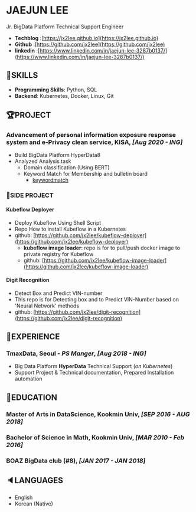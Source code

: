 # JAEJUN LEE

Jr. BigData Platform Technical Support Engineer  

- **Techblog**  :[https://jx2lee.github.io](https://jx2lee.github.io)
- **Github**    :[https://github.com/jx2lee](https://github.com/jx2lee)
- **linkedin**  :[https://www.linkedin.com/in/jaejun-lee-3287b0137/](https://www.linkedin.com/in/jaejun-lee-3287b0137/)  

## 🍳SKILLS

* **Programming Skills**: Python, SQL
* **Backend**: Kubernetes, Docker, Linux, Git

## 🏆PROJECT

### Advancement of personal information exposure response system and e-Privacy clean service, KISA, *[Aug 2020 - ING]*

* Build BigData Platform HyperData8
* Analyzed Analysis task
   * Domain classification (Using BERT)
   * Keyword Match for Membership and bulletin board
     * [keywordmatch](https://github.com/jx2lee/keyword-match)

### 🐒SIDE PROJECT

#### Kubeflow Deployer

* Deploy Kubeflow Using Shell Script
* Repo How to install Kubeflow in a Kubernetes
* github: [https://github.com/jx2lee/kubeflow-deployer](https://github.com/jx2lee/kubeflow-deployer)
  * **kubeflow image loader**: repo is for to pull/push docker image to private registry for Kubeflow
  * github: [https://github.com/jx2lee/kubeflow-image-loader](https://github.com/jx2lee/kubeflow-image-loader)

#### Digit Recognition

* Detect Box and Predict VIN-number
* This repo is for Detecting box and to Predict VIN-Number based on 'Neural Network' methods
* github: [https://github.com/jx2lee/digit-recognition](https://github.com/jx2lee/digit-recognition)

## 💼EXPERIENCE

### TmaxData, Seoul - *PS Manger*, *[Aug 2018 - ING]*

* Big Data Platform **HyperData** Technical Support (*on Kubernetes*)
* Support Project & Technical documentation, Prepared Installation automation

## 📖EDUCATION

### **Master of Arts in DataScience, Kookmin Univ**, *[SEP 2016 - AUG 2018]*

### **Bachelor of Science in Math, Kookmin Univ**, *[MAR 2010 - Feb 2016]*

### **BOAZ BigData club (#8)**, *[JAN 2017 - JAN 2018]*



## 🔈LANGUAGES

* English
* Korean (Native)
